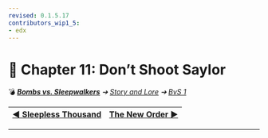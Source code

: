 ```yaml
---
revised: 0.1.5.17
contributors_wip1_5:
- edx
---
```


# 📄 Chapter 11: Don’t Shoot Saylor

💣 ***[Bombs vs. Sleepwalkers][home]** ➔ [Story and Lore][story] ➔ [BvS 1][story_bvs1]*

| [◀️ Sleepless Thousand][prev] | [The New Order ▶️][next] |
| --: | :-- |

****

[home]: /README.md
[prev]: /story/bvs1/10_sleepless_thousand.md
[next]: /story/bvs1/12_the_new_order.md
[story]: /story/readme.md
[story_bvs1]: /story/bvs1/readme.md
